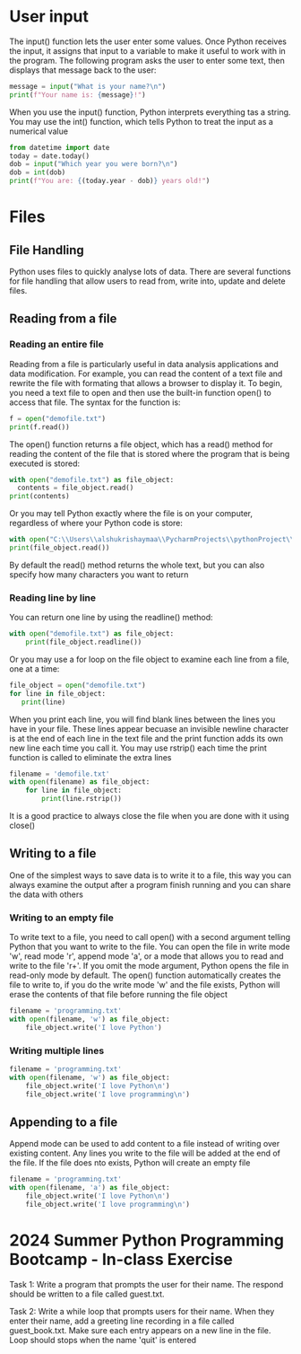 # User input

The input() function lets the user enter some values. Once Python receives the input, it assigns that input to a variable to make it useful to work with in the program. The following program asks the user to enter some text, then displays that message back to the user:

```python
message = input("What is your name?\n")
print(f"Your name is: {message}!")
```

When you use the input() function, Python interprets everything tas a string. You may use the int() function, which tells Python to treat the input as a numerical value

```python
from datetime import date
today = date.today()
dob = input("Which year you were born?\n")
dob = int(dob)
print(f"You are: {(today.year - dob)} years old!")
```


# Files

## File Handling

Python uses files to quickly analyse lots of data. There are several functions for file handling that allow users to read from, write into, update and delete files.

## Reading from a file
### Reading an entire file
Reading from a file is particularly useful in data analysis applications and data modification. For example, you can read the content of a text file and rewrite the file with formating that allows a browser to display it. To begin, you need a text file to open and then use the built-in function open() to access that file. The syntax for the function is:

```python
f = open("demofile.txt")
print(f.read())
``` 
The open() function returns a file object, which has a read() method for reading the content of the file that is stored where the program that is being executed is stored:

```python
with open("demofile.txt") as file_object:
  contents = file_object.read()
print(contents)
```

Or you may tell Python exactly where the file is on your computer, regardless of where your Python code is store:

```python
with open("C:\\Users\\alshukrishaymaa\\PycharmProjects\\pythonProject\\demofile1.txt") as file_object:
print(file_object.read())
```
By default the read() method returns the whole text, but you can also specify how many characters you want to return

### Reading line by line

You can return one line by using the readline() method:
```python
with open("demofile.txt") as file_object:
    print(file_object.readline())
```

Or you may use a for loop on the file object to examine each line from a file, one at a time:

```python
file_object = open("demofile.txt")
for line in file_object:
   print(line)
```
When you print each line, you will find blank lines between the lines you have in your file. These lines appear becuase an invisible newline character is at the end of each line in the text file and the print function adds its own new line each time you call it. You may use rstrip() each time the print function is called to eliminate the extra lines
```python
filename = 'demofile.txt'
with open(filename) as file_object:
    for line in file_object:
        print(line.rstrip())
```
It is a good practice to always close the file when you are done with it using close()

## Writing to a file

One of the simplest ways to save data is to write it to a file, this way you can always examine the output after a program finish running and you can share the data with others

### Writing to an empty file

To write text to a file, you need to call open() with a second argument telling Python that you want to write to the file. You can open the file in write mode 'w', read mode 'r', append mode 'a', or a mode that allows you to read and write to the file 'r+'. If you omit the mode argument, Python opens the file in read-only mode by default. The open() function automatically creates the file to write to, if you do the write mode 'w' and the file exists, Python will erase the contents of that file before running the file object

```python
filename = 'programming.txt'
with open(filename, 'w') as file_object:
    file_object.write('I love Python')
```
### Writing multiple lines

```python
filename = 'programming.txt'
with open(filename, 'w') as file_object:
    file_object.write('I love Python\n')
    file_object.write('I love programming\n')
```

## Appending to a file

Append mode can be used to add content to a file instead of writing over existing content. Any lines you write to the file will be added at the end of the file. If the file does nto exists, Python will create an empty file 


```python
filename = 'programming.txt'
with open(filename, 'a') as file_object:
    file_object.write('I love Python\n')
    file_object.write('I love programming\n')
```


2024 Summer Python Programming Bootcamp - In-class Exercise  
========

Task 1:
Write a program that prompts the user for their name. The respond should be written to a file called guest.txt.

Task 2:
Write a while loop that prompts users for their name. When they enter their name, add a greeting line recording in a file called guest_book.txt. Make sure each entry appears on a new line in the file. Loop should stops when the name 'quit' is entered
